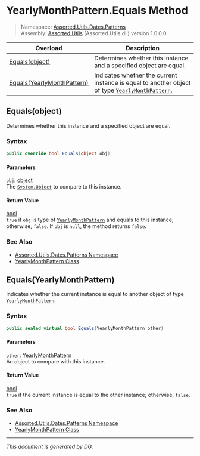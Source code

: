 ﻿# YearlyMonthPattern.Equals Method

> Namespace: [Assorted.Utils.Dates.Patterns](_toc.Assorted.Utils.md#Assorted.Utils.Dates.Patterns%20Namespace)\
> Assembly: [Assorted.Utils](_toc.Assorted.Utils.md) (Assorted.Utils.dll) version 1.0.0.0

Overload | Description
--- | ---
[Equals(object)](Assorted.Utils.Dates.Patterns.YearlyMonthPattern.Equals.md#Equals%28object%29) | Determines whether this instance and a specified object are equal.
[Equals(YearlyMonthPattern)](Assorted.Utils.Dates.Patterns.YearlyMonthPattern.Equals.md#Equals%28YearlyMonthPattern%29) | Indicates whether the current instance is equal to another object of type [`YearlyMonthPattern`](Assorted.Utils.Dates.Patterns.YearlyMonthPattern.md).

## Equals(object)

Determines whether this instance and a specified object are equal.

### Syntax

```csharp
public override bool Equals(object obj)
```

#### Parameters

`obj`: [object](https://docs.microsoft.com/en-us/dotnet/api/system.object)\
The [`System.Object`](https://docs.microsoft.com/en-us/dotnet/api/system.object) to compare to this instance.

#### Return Value

[bool](https://docs.microsoft.com/en-us/dotnet/api/system.boolean)\
`true` if `obj` is type of [`YearlyMonthPattern`](Assorted.Utils.Dates.Patterns.YearlyMonthPattern.md) and equals to this instance; otherwise, `false`. If `obj` is `null`, the method returns `false`.

### See Also

- [Assorted.Utils.Dates.Patterns Namespace](_toc.Assorted.Utils.md#Assorted.Utils.Dates.Patterns%20Namespace)
- [YearlyMonthPattern Class](Assorted.Utils.Dates.Patterns.YearlyMonthPattern.md)

## Equals(YearlyMonthPattern)

Indicates whether the current instance is equal to another object of type [`YearlyMonthPattern`](Assorted.Utils.Dates.Patterns.YearlyMonthPattern.md).

### Syntax

```csharp
public sealed virtual bool Equals(YearlyMonthPattern other)
```

#### Parameters

`other`: [YearlyMonthPattern](Assorted.Utils.Dates.Patterns.YearlyMonthPattern.md)\
An object to compare with this instance.

#### Return Value

[bool](https://docs.microsoft.com/en-us/dotnet/api/system.boolean)\
`true` if the current instance is equal to the other instance; otherwise, `false`.

### See Also

- [Assorted.Utils.Dates.Patterns Namespace](_toc.Assorted.Utils.md#Assorted.Utils.Dates.Patterns%20Namespace)
- [YearlyMonthPattern Class](Assorted.Utils.Dates.Patterns.YearlyMonthPattern.md)

---

_This document is generated by [DG](https://github.com/Khojasteh/dg)._

